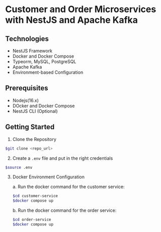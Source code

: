 # Customer and Order Microservices with NestJS and Apache Kafka

## Technologies

- NestJS Framework
- Docker and Docker Compose
- Typeorm, MySQL, PostgreSQL
- Apache Kafka
- Environment-based Configuration

## Prerequisites

- Nodejs(16.x)
- DOcker and Docker Compose
- NestJS CLI (Optional)

## Getting Started

1. Clone the Repository

```bash
$git clone <repo_url>
```

2. Create a `.env` file and put in the right credentials

```bash
$source .env
```

3. Docker Environment Configuration

   a. Run the docker command for the customer service:

   ```bash
   $cd customer-service
   $docker compose up
   ```

   b. Run the docker command for the order service:

   ```bash
   $cd order-service
   $docker compose up
   ```
